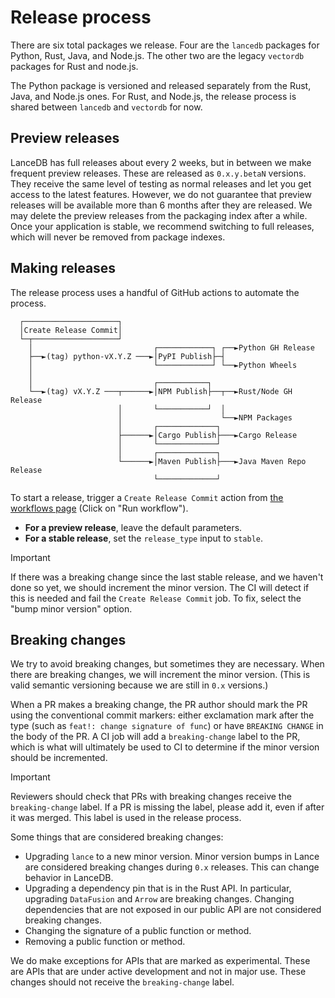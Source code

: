 # Release process

There are six total packages we release. Four are the `lancedb` packages
for Python, Rust, Java, and Node.js. The other two are the legacy `vectordb`
packages for Rust and node.js.

The Python package is versioned and released separately from the Rust, Java, and Node.js
ones. For Rust, and Node.js, the release process is shared between `lancedb` and
`vectordb` for now.

## Preview releases

LanceDB has full releases about every 2 weeks, but in between we make frequent
preview releases. These are released as `0.x.y.betaN` versions. They receive the
same level of testing as normal releases and let you get access to the latest
features. However, we do not guarantee that preview releases will be available
more than 6 months after they are released. We may delete the preview releases
from the packaging index after a while. Once your application is stable, we
recommend switching to full releases, which will never be removed from package
indexes.

## Making releases

The release process uses a handful of GitHub actions to automate the process.

```text
  ┌─────────────────────┐
  │Create Release Commit│
  └─┬───────────────────┘
    │                           ┌────────────┐ ┌──►Python GH Release
    ├──►(tag) python-vX.Y.Z ───►│PyPI Publish├─┤
    │                           └────────────┘ └──►Python Wheels
    │
    │                           ┌───────────┐
    └──►(tag) vX.Y.Z ───┬──────►│NPM Publish├──┬──►Rust/Node GH Release
                        │       └───────────┘  │
                        │                      └──►NPM Packages
                        │       ┌─────────────┐
                        ├──────►│Cargo Publish├───►Cargo Release
                        │       └─────────────┘
                        │       ┌─────────────┐
                        └──────►│Maven Publish├───►Java Maven Repo Release
                                └─────────────┘
```

To start a release, trigger a `Create Release Commit` action from
[the workflows page](https://github.com/lancedb/lancedb/actions/workflows/make-release-commit.yml)
(Click on "Run workflow").

* **For a preview release**, leave the default parameters.
* **For a stable release**, set the `release_type` input to `stable`.

> [!IMPORTANT]
> If there was a breaking change since the last stable release, and we haven't
> done so yet, we should increment the minor version. The CI will detect if this
> is needed and fail the `Create Release Commit` job. To fix, select the
> "bump minor version" option.

## Breaking changes

We try to avoid breaking changes, but sometimes they are necessary. When there
are breaking changes, we will increment the minor version. (This is valid
semantic versioning because we are still in `0.x` versions.)

When a PR makes a breaking change, the PR author should mark the PR using the
conventional commit markers: either exclamation mark after the type
(such as `feat!: change signature of func`) or have `BREAKING CHANGE` in the
body of the PR. A CI job will add a `breaking-change` label to the PR, which is
what will ultimately be used to CI to determine if the minor version should be
incremented.

> [!IMPORTANT]
> Reviewers should check that PRs with breaking changes receive the `breaking-change`
> label. If a PR is missing the label, please add it, even if after it was merged.
> This label is used in the release process.

Some things that are considered breaking changes:

* Upgrading `lance` to a new minor version. Minor version bumps in Lance are
  considered breaking changes during `0.x` releases. This can change behavior
  in LanceDB.
* Upgrading a dependency pin that is in the Rust API. In particular, upgrading
  `DataFusion` and `Arrow` are breaking changes. Changing dependencies that are
  not exposed in our public API are not considered breaking changes.
* Changing the signature of a public function or method.
* Removing a public function or method.

We do make exceptions for APIs that are marked as experimental. These are APIs
that are under active development and not in major use. These changes should not
receive the `breaking-change` label.
